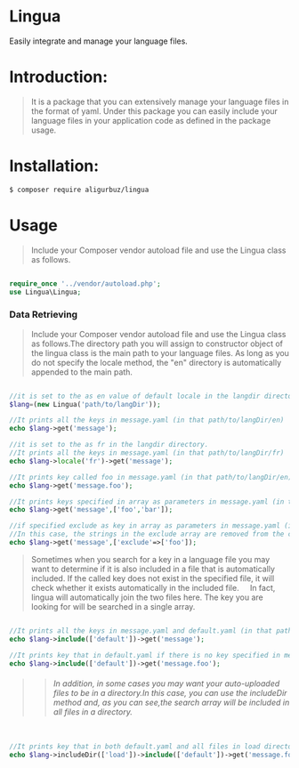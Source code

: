 # Lingua
Easily integrate and manage your language files.

# Introduction:
> It is a package that you can extensively manage your language files in the format of yaml. Under this package you can easily include your language files in your application code as defined in the package usage.

# Installation:
```bash
$ composer require aligurbuz/lingua
```

# Usage

> Include your Composer vendor autoload file and use the Lingua class as follows.

```php

require_once '../vendor/autoload.php';
use Lingua\Lingua;

```

### Data Retrieving

> Include your Composer vendor autoload file and use the Lingua class as follows.The directory path you will assign to constructor object of the lingua class
                                                                                 is the main path to your language files. As long as you do not specify the locale method, the "en" directory is automatically appended to the main path.

```php

//it is set to the as en value of default locale in the langdir directory.
$lang=(new Lingua('path/to/langDir'));

//It prints all the keys in message.yaml (in that path/to/langDir/en)
echo $lang->get('message');

//it is set to the as fr in the langdir directory.
//It prints all the keys in message.yaml (in that path/to/langDir/fr)
echo $lang->locale('fr')->get('message');

//It prints key called foo in message.yaml (in that path/to/langDir/en)
echo $lang->get('message.foo');

//It prints keys specified in array as parameters in message.yaml (in that path/to/langDir/en)
echo $lang->get('message',['foo','bar']);

//if specified exclude as key in array as parameters in message.yaml (in that path/to/langDir/en)
//In this case, the strings in the exclude array are removed from the called file.
echo $lang->get('message',['exclude'=>['foo']);


```


> Sometimes when you search for a key in a language file
  you may want to determine if it is also included in a file that is automatically included.
   If the called key does not exist in the specified file, it will check whether it exists automatically in the included file.
       In fact, lingua will automatically join the two files here. The key you are looking for will be searched in a single array.

```php

//It prints all the keys in message.yaml and default.yaml (in that path/to/langDir/en)
echo $lang->include(['default'])->get('message');

//It prints key that in default.yaml if there is no key specified in message.yaml (in that path/to/langDir/en)
echo $lang->include(['default'])->get('message.foo');

```


>> ###### In addition, in some cases you may want your auto-uploaded files to be in a directory.In this case, you can use the includeDir method and, as you can see,the search array will be included in all files in a directory.



```php

//It prints key that in both default.yaml and all files in load directory if there is no key specified in message.yaml (in that path/to/langDir/en)
echo $lang->includeDir(['load'])->include(['default'])->get('message.foo');

```